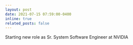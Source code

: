 ```yaml
---
layout: post
date: 2021-07-15 07:59:00-0400
inline: true
related_posts: false
---
```


Starting new role as Sr. System Software Engineer at NVIDIA